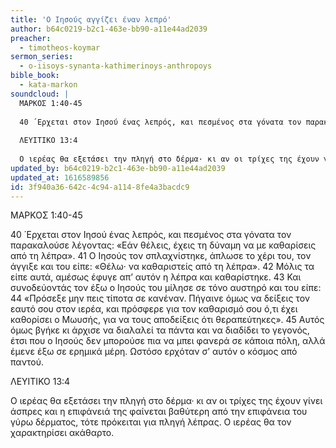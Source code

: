 ```yaml
---
title: 'Ο Ιησούς αγγίζει έναν λεπρό'
author: b64c0219-b2c1-463e-bb90-a11e44ad2039
preacher:
  - timotheos-koymar
sermon_series:
  - o-iisoys-synanta-kathimerinoys-anthropoys
bible_book:
  - kata-markon
soundcloud: |
  ΜΑΡΚΟΣ 1:40-45
  
  40 ΄Ερχεται στον Ιησού ένας λεπρός, και πεσμένος στα γόνατα τον παρακαλούσε λέγοντας: «Εάν θέλεις, έχεις τη δύναμη να με καθαρίσεις από τη λέπρα». 41 Ο Ιησούς τον σπλαχνίστηκε, άπλωσε το χέρι του, τον άγγιξε και του είπε: «Θέλω· να καθαριστείς από τη λέπρα». 42 Μόλις τα είπε αυτά, αμέσως έφυγε απ’ αυτόν η λέπρα και καθαρίστηκε. 43 Και συνοδεύοντάς τον έξω ο Ιησούς του μίλησε σε τόνο αυστηρό και του είπε: 44 «Πρόσεξε μην πεις τίποτα σε κανέναν. Πήγαινε όμως να δείξεις τον εαυτό σου στον ιερέα, και πρόσφερε για τον καθαρισμό σου ό,τι έχει καθορίσει ο Μωυσής, για να τους αποδείξεις ότι θεραπεύτηκες». 45 Αυτός όμως βγήκε κι άρχισε να διαλαλεί τα πάντα και να διαδίδει το γεγονός, έτσι που ο Ιησούς δεν μπορούσε πια να μπει φανερά σε κάποια πόλη, αλλά έμενε έξω σε ερημικά μέρη. Ωστόσο ερχόταν σ’ αυτόν ο κόσμος από παντού.
  
  ΛΕΥΙΤΙΚΟ 13:4
  
  Ο ιερέας θα εξετάσει την πληγή στο δέρμα· κι αν οι τρίχες της έχουν γίνει άσπρες και η επιφάνειά της φαίνεται βαθύτερη από την επιφάνεια του γύρω δέρματος, τότε πρόκειται για πληγή λέπρας. Ο ιερέας θα τον χαρακτηρίσει ακάθαρτο.
updated_by: b64c0219-b2c1-463e-bb90-a11e44ad2039
updated_at: 1616589856
id: 3f940a36-642c-4c94-a114-8fe4a3bacdc9
---
```

ΜΑΡΚΟΣ 1:40-45

40 ΄Ερχεται στον Ιησού ένας λεπρός, και πεσμένος στα γόνατα τον παρακαλούσε λέγοντας: «Εάν θέλεις, έχεις τη δύναμη να με καθαρίσεις από τη λέπρα». 41 Ο Ιησούς τον σπλαχνίστηκε, άπλωσε το χέρι του, τον άγγιξε και του είπε: «Θέλω· να καθαριστείς από τη λέπρα». 42 Μόλις τα είπε αυτά, αμέσως έφυγε απ’ αυτόν η λέπρα και καθαρίστηκε. 43 Και συνοδεύοντάς τον έξω ο Ιησούς του μίλησε σε τόνο αυστηρό και του είπε: 44 «Πρόσεξε μην πεις τίποτα σε κανέναν. Πήγαινε όμως να δείξεις τον εαυτό σου στον ιερέα, και πρόσφερε για τον καθαρισμό σου ό,τι έχει καθορίσει ο Μωυσής, για να τους αποδείξεις ότι θεραπεύτηκες». 45 Αυτός όμως βγήκε κι άρχισε να διαλαλεί τα πάντα και να διαδίδει το γεγονός, έτσι που ο Ιησούς δεν μπορούσε πια να μπει φανερά σε κάποια πόλη, αλλά έμενε έξω σε ερημικά μέρη. Ωστόσο ερχόταν σ’ αυτόν ο κόσμος από παντού.

ΛΕΥΙΤΙΚΟ 13:4

Ο ιερέας θα εξετάσει την πληγή στο δέρμα· κι αν οι τρίχες της έχουν γίνει άσπρες και η επιφάνειά της φαίνεται βαθύτερη από την επιφάνεια του γύρω δέρματος, τότε πρόκειται για πληγή λέπρας. Ο ιερέας θα τον χαρακτηρίσει ακάθαρτο.